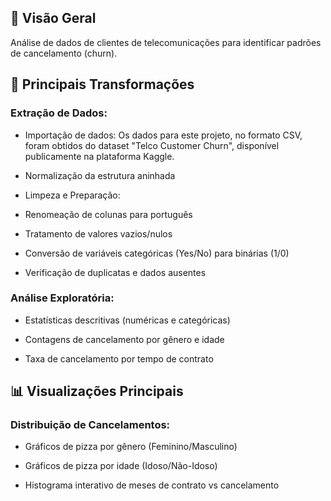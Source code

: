 ## 📌 Visão Geral
Análise de dados de clientes de telecomunicações para identificar padrões de cancelamento (churn).

## 🔧 Principais Transformações
### Extração de Dados:

- Importação de dados: Os dados para este projeto, no formato CSV, foram obtidos do dataset "Telco Customer Churn", disponível publicamente na plataforma Kaggle.

- Normalização da estrutura aninhada

- Limpeza e Preparação:

- Renomeação de colunas para português

- Tratamento de valores vazios/nulos

- Conversão de variáveis categóricas (Yes/No) para binárias (1/0)

- Verificação de duplicatas e dados ausentes

### Análise Exploratória:

- Estatísticas descritivas (numéricas e categóricas)

- Contagens de cancelamento por gênero e idade

- Taxa de cancelamento por tempo de contrato

## 📊 Visualizações Principais
### Distribuição de Cancelamentos:

- Gráficos de pizza por gênero (Feminino/Masculino)

- Gráficos de pizza por idade (Idoso/Não-Idoso)

- Histograma interativo de meses de contrato vs cancelamento


